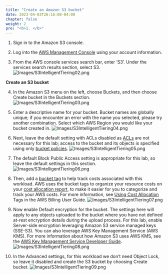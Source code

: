 ```yaml
---
title: "Create an Amazon S3 bucket"
date: 2023-04-03T26:16:08-04:00
chapter: false
weight: 2
pre: "<b>1. </b>"
---
```


1. Sign in to the Amazon S3 console.

2. Log into the [AWS Management Console](https://console.aws.amazon.com/) using your account information.

3. From the AWS console services search bar, enter ‘S3’. Under the services search results section, select S3.
![Images/S3IntelligentTiering02.png](/Cost/100_S3_Intelligent_Tiering/Images/S3-IntelligentTiering-02.png)

**Create an S3 bucket**

4. In the Amazon S3 menu on the left, choose Buckets, and then choose Create bucket in the Buckets section.
![Images/S3IntelligentTiering03.png](/Cost/100_S3_Intelligent_Tiering/Images/S3-IntelligentTiering-03.png)

5. Enter a descriptive name for your bucket. Bucket names are globally unique; if you encounter an error with the name you selected, please try another combination. Select which AWS Region you would like your bucket created in.
![Images/S3IntelligentTiering04.png](/Cost/100_S3_Intelligent_Tiering/Images/S3-IntelligentTiering-04.png)

6. Next, leave the default setting with ACLs disabled as [ACLs](https://docs.aws.amazon.com/AmazonS3/latest/userguide/acl-overview.html) are not necessary for this lab; access to the bucket and its objects is specified using only [bucket policies](https://docs.aws.amazon.com/AmazonS3/latest/userguide/example-bucket-policies.html).
![Images/S3IntelligentTiering05.png](/Cost/100_S3_Intelligent_Tiering/Images/S3-IntelligentTiering-05.png)

7. The default Block Public Access setting is appropriate for this lab, so leave the default settings in this section.
![Images/S3IntelligentTiering06.png](/Cost/100_S3_Intelligent_Tiering/Images/S3-IntelligentTiering-06.png)

8. Then, add a [bucket tag](https://docs.aws.amazon.com/AmazonS3/latest/userguide/CostAllocTagging.html) to help track costs associated with this workload. AWS uses the bucket tags to organize your resource costs on your [cost allocation report](https://docs.aws.amazon.com/awsaccountbilling/latest/aboutv2/configurecostallocreport.html), to make it easier for you to categorize and track your AWS costs. For more information, see [Using Cost Allocation](https://docs.aws.amazon.com/awsaccountbilling/latest/aboutv2/cost-alloc-tags.html) Tags in the AWS Billing User Guide.
![Images/S3IntelligentTiering07.png](/Cost/100_S3_Intelligent_Tiering/Images/S3-IntelligentTiering-07.png)

9. Now enable Default encryption for the bucket. The settings here will apply to any objects uploaded to the bucket where you have not defined at-rest encryption details during the upload process. For this lab, enable Server-side encryption leveraging Amazon S3 service managed keys (SSE-S3). You can also leverage AWS Key Management Service (AWS KMS). For more information about how Amazon S3 uses AWS KMS, see the [AWS Key Management Service Developer Guide](https://docs.aws.amazon.com/kms/latest/developerguide/services-s3.html).![Images/S3IntelligentTiering08.png](/Cost/100_S3_Intelligent_Tiering/Images/S3-IntelligentTiering-08.png)

10. In the Advanced settings, for this workload we don’t need Object Lock, so leave it disabled and create the S3 bucket by choosing Create bucket.
![Images/S3IntelligentTiering09.png](/Cost/100_S3_Intelligent_Tiering/Images/S3-IntelligentTiering-09.png)